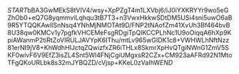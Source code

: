 $START$bBA3GwMEkS8tVIV4/wsy+XpPZgT4m1LXVbj6/iJ0iYXKRYYr9wo5eGZhOb0+eQ7G8yqmmviLqhqu3tB7T3+n3VwxHkkwSDtDM5USi4sni5uwO6aB9R5YTQQKAwIlSnNsq4YNhMjNMOTAt9D/FNP2tNAofZm41XvUh3Bf464bvB8U38qw0KMCv1y7pgfkVHCEMeFsgRDgiTpQIKCCPLhNc1U9oOiqqA6hXp9KpiAWanmP2tiRtZoVIRULJAVYpK6IThu/mtLv965wGIDK1c8+VWHWLhNftNzz81erNI9jV8+KhWdhHIJctqZQwizfxZR6iTHLx8SkmrXpHvQTgiNWnG1ZmV5SKF0wivF6V9EfZ3isZL4Snt5Wl4FNjCgiUMgxsR2CZx+CM923aAFRd92N1MtoTFgQKoURLbk8s32mJYBQZD/cVjsp+KKeL0zVaIhW$END$